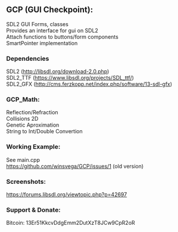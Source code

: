 ## GCP (GUI Checkpoint): ##
SDL2 GUI Forms, classes  
Provides an interface for gui on SDL2  
Attach functions to buttons/form components  
SmartPointer implementation  

### Dependencies ###
SDL2 (http://libsdl.org/download-2.0.php)  
SDL2_TTF (https://www.libsdl.org/projects/SDL_ttf/)  
SDL2_GFX (http://cms.ferzkopp.net/index.php/software/13-sdl-gfx)

### GCP_Math: ###
Reflection/Refraction  
Collisions 2D  
Genetic Aproximation  
String to Int/Double Convertion  


### Working Example: ###
See main.cpp  
https://github.com/winsvega/GCP/issues/1  (old version)

### Screenshots: ###
https://forums.libsdl.org/viewtopic.php?p=42697  

### Support & Donate: ###
Bitcoin: 13Er51KkcvDdgEmm2DutXzT8JCw9CpR2oR  
